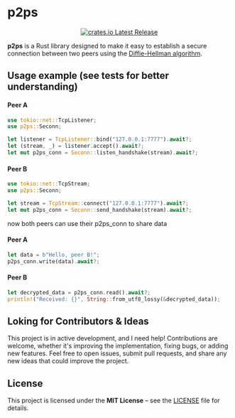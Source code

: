 # p2ps
<div align="center">
  <a href="https://crates.io/crates/p2ps">
    <img src="https://img.shields.io/crates/v/p2ps.svg" alt="crates.io Latest Release"/>
  </a>
</div>

**p2ps** is a Rust library designed to make it easy to establish a secure connection between two peers using the [Diffie-Hellman algorithm](https://en.wikipedia.org/wiki/Diffie%E2%80%93Hellman_key_exchange).

## Usage example (see tests for better understanding)

#### Peer A
```rust
use tokio::net::TcpListener;
use p2ps::Seconn;

let listener = TcpListener::bind("127.0.0.1:7777").await?;
let (stream, _) = listener.accept().await?;
let mut p2ps_conn = Seconn::listen_handshake(stream).await?;
```

#### Peer B
```rust
use tokio::net::TcpStream;
use p2ps::Seconn;

let stream = TcpStream::connect("127.0.0.1:7777").await?;
let mut p2ps_conn = Seconn::send_handshake(stream).await?;
```

now both peers can use their p2ps_conn to share data

#### Peer A
``` rust
let data = b"Hello, peer B!";
p2ps_conn.write(data).await?;
```

#### Peer B
```rust
let decrypted_data = p2ps_conn.read().await?;
println!("Received: {}", String::from_utf8_lossy(&decrypted_data));
```

## Loking for Contributors & Ideas
This project is in active development, and I need help! Contributions are welcome, whether it's improving the implementation, fixing bugs, or adding new features. Feel free to open issues, submit pull requests, and share any new ideas that could improve the project.

## License
This project is licensed under the **MIT License** – see the [LICENSE](LICENSE) file for details.
